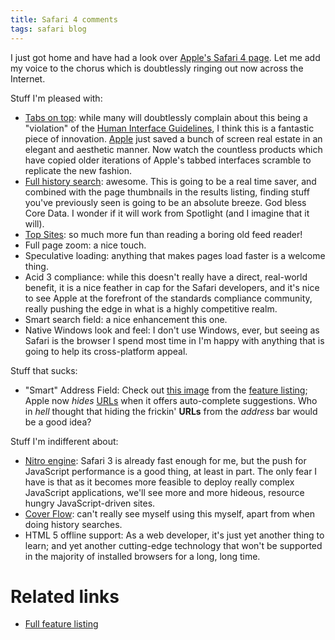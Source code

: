 ```yaml
---
title: Safari 4 comments
tags: safari blog
---
```


I just got home and have had a look over [Apple's Safari 4 page](http://www.apple.com/safari/whats-new.html). Let me add my voice to the chorus which is doubtlessly ringing out now across the Internet.

Stuff I'm pleased with:

-   [Tabs on top](http://www.apple.com/safari/whats-new.html#tabs): while many will doubtlessly complain about this being a "violation" of the [Human Interface Guidelines](/wiki/Human_Interface_Guidelines), I think this is a fantastic piece of innovation. [Apple](/wiki/Apple) just saved a bunch of screen real estate in an elegant and aesthetic manner. Now watch the countless products which have copied older iterations of Apple's tabbed interfaces scramble to replicate the new fashion.
-   [Full history search](http://www.apple.com/safari/whats-new.html#history): awesome. This is going to be a real time saver, and combined with the page thumbnails in the results listing, finding stuff you've previously seen is going to be an absolute breeze. God bless Core Data. I wonder if it will work from Spotlight (and I imagine that it will).
-   [Top Sites](http://www.apple.com/safari/whats-new.html#topsites): so much more fun than reading a boring old feed reader!
-   Full page zoom: a nice touch.
-   Speculative loading: anything that makes pages load faster is a welcome thing.
-   Acid 3 compliance: while this doesn't really have a direct, real-world benefit, it is a nice feather in cap for the Safari developers, and it's nice to see Apple at the forefront of the standards compliance community, really pushing the edge in what is a highly competitive realm.
-   Smart search field: a nice enhancement this one.
-   Native Windows look and feel: I don't use Windows, ever, but seeing as Safari is the browser I spend most time in I'm happy with anything that is going to help its cross-platform appeal.

Stuff that sucks:

-   "Smart" Address Field: Check out [this image](http://images.apple.com/safari/images/features-browsing-smartaddress-20090217.jpg) from the [feature listing](http://www.apple.com/safari/features.html); Apple now *hides* [URLs](/wiki/URLs) when it offers auto-complete suggestions. Who in *hell* thought that hiding the frickin' **URLs** from the *address* bar would be a good idea?

Stuff I'm indifferent about:

-   [Nitro engine](http://www.apple.com/safari/whats-new.html#performance): Safari 3 is already fast enough for me, but the push for JavaScript performance is a good thing, at least in part. The only fear I have is that as it becomes more feasible to deploy really complex JavaScript applications, we'll see more and more hideous, resource hungry JavaScript-driven sites.
-   [Cover Flow](http://www.apple.com/safari/whats-new.html#coverflow): can't really see myself using this myself, apart from when doing history searches.
-   HTML 5 offline support: As a web developer, it's just yet another thing to learn; and yet another cutting-edge technology that won't be supported in the majority of installed browsers for a long, long time.

# Related links

-   [Full feature listing](http://www.apple.com/safari/features.html)
